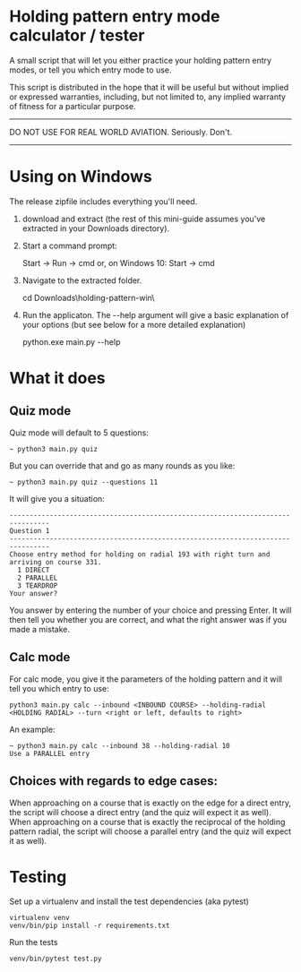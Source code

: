 Holding pattern entry mode calculator / tester
==============================================

A small script that will let you either practice your holding pattern entry modes, or tell you which entry mode to use.

This script is distributed in the hope that it will be useful but without implied or expressed warranties, including, but not limited to, any implied warranty of fitness for a particular purpose.

***************************************************************

DO NOT USE FOR REAL WORLD AVIATION. Seriously. Don't.

***************************************************************


Using on Windows
================

The release zipfile includes everything you'll need.

  1. download and extract (the rest of this mini-guide assumes you've extracted in your Downloads directory).

  2. Start a command prompt:

        Start -> Run -> cmd<enter> or, 
        on Windows 10: Start -> cmd<enter>

  3. Navigate to the extracted folder.

        cd Downloads\holding-pattern-win\

  4. Run the applicaton. The --help argument will give a basic explanation of your options (but see below for a more detailed explanation)

        python.exe main.py --help


What it does
============

Quiz mode
---------

Quiz mode will default to 5 questions:

    ~ python3 main.py quiz

But you can override that and go as many rounds as you like:

    ~ python3 main.py quiz --questions 11

It will give you a situation:

    --------------------------------------------------------------------------------
    Question 1
    --------------------------------------------------------------------------------
    Choose entry method for holding on radial 193 with right turn and arriving on course 331.
      1 DIRECT
      2 PARALLEL
      3 TEARDROP
    Your answer? 

You answer by entering the number of your choice and pressing Enter. It will then tell you whether you are correct, and what the right answer was if you made a mistake.

Calc mode
---------

For calc mode, you give it the parameters of the holding pattern and it will tell you which entry to use:

    python3 main.py calc --inbound <INBOUND COURSE> --holding-radial <HOLDING RADIAL> --turn <right or left, defaults to right>

An example:

    ~ python3 main.py calc --inbound 38 --holding-radial 10
    Use a PARALLEL entry

Choices with regards to edge cases:
-----------------------------------

When approaching on a course that is exactly on the edge for a direct entry, the script will choose a direct entry (and the quiz will expect it as well).
When approaching on a course that is exactly the reciprocal of the holding pattern radial, the script will choose a parallel entry (and the quiz will expect it as well).


Testing
=======

Set up a virtualenv and install the test dependencies (aka pytest)

    virtualenv venv
    venv/bin/pip install -r requirements.txt

Run the tests

    venv/bin/pytest test.py

